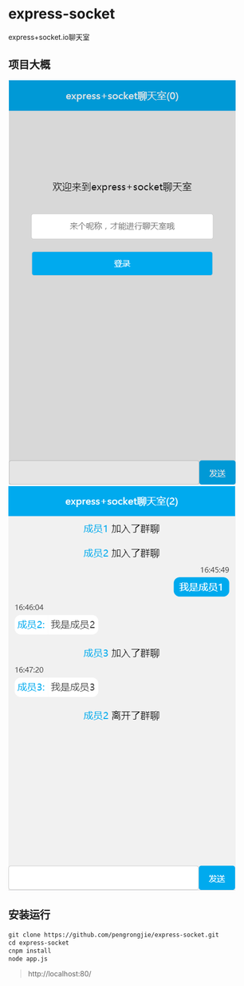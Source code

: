 # express-socket
express+socket.io聊天室
## 项目大概

![](./doc/1508489067(1).png)
![](./doc/1508489279(1).png)

## 安装运行
```
git clone https://github.com/pengrongjie/express-socket.git
cd express-socket
cnpm install 
node app.js
```
> http://localhost:80/
